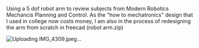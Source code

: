 Using a 5 dof robot arm to review subjects from Modern Robotics Mechancis Planning and Control. As the "how to mechatronics" design that I used in college now costs money, I am also in the process of redesigning the arm from scratch in freecad (robot arm.zip)

![Uploading IMG_4309.jpeg…]()
